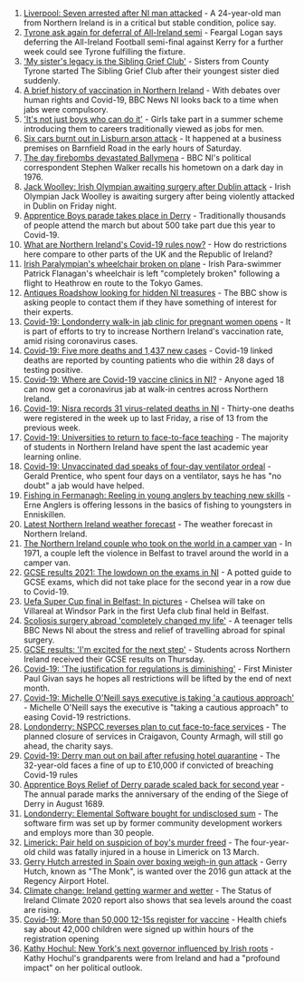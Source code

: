 1. [Liverpool: Seven arrested after NI man attacked](https://www.bbc.co.uk/news/uk-northern-ireland-58221966) - A 24-year-old man from Northern Ireland is in a critical but stable condition, police say.
2. [Tyrone ask again for deferral of All-Ireland semi](https://www.bbc.co.uk/sport/gaelic-games/58215316) - Feargal Logan says deferring the All-Ireland Football semi-final against Kerry for a further week could see Tyrone fulfilling the fixture.
3. ['My sister's legacy is the Sibling Grief Club'](https://www.bbc.co.uk/news/uk-northern-ireland-58175239) - Sisters from County Tyrone started The Sibling Grief Club after their youngest sister died suddenly.
4. [A brief history of vaccination in Northern Ireland](https://www.bbc.co.uk/news/uk-northern-ireland-58086919) - With debates over human rights and Covid-19, BBC News NI looks back to a time when jabs were compulsory.
5. ['It's not just boys who can do it'](https://www.bbc.co.uk/news/uk-northern-ireland-58201588) - Girls take part in a summer scheme introducing them to careers traditionally viewed as jobs for men.
6. [Six cars burnt out in Lisburn arson attack](https://www.bbc.co.uk/news/uk-northern-ireland-58216995) - It happened at a business premises on Barnfield Road in the early hours of Saturday.
7. [The day firebombs devastated Ballymena](https://www.bbc.co.uk/news/uk-northern-ireland-58171539) - BBC NI's political correspondent Stephen Walker recalls his hometown on a dark day in 1976.
8. [Jack Woolley: Irish Olympian awaiting surgery after Dublin attack](https://www.bbc.co.uk/sport/taekwondo/58216169) - Irish Olympian Jack Woolley is awaiting surgery after being violently attacked in Dublin on Friday night.
9. [Apprentice Boys parade takes place in Derry](https://www.bbc.co.uk/news/uk-northern-ireland-58205639) - Traditionally thousands of people attend the march but about 500 take part due this year to Covid-19.
10. [What are Northern Ireland's Covid-19 rules now?](https://www.bbc.co.uk/news/uk-northern-ireland-58175159) - How do restrictions here compare to other parts of the UK and the Republic of Ireland?
11. [Irish Paralympian's wheelchair broken on plane](https://www.bbc.co.uk/sport/disability-sport/58214675) - Irish Para-swimmer Patrick Flanagan's wheelchair is left "completely broken" following a flight to Heathrow en route to the Tokyo Games.
12. [Antiques Roadshow looking for hidden NI treasures](https://www.bbc.co.uk/news/uk-northern-ireland-58161934) - The BBC show is asking people to contact them if they have something of interest for their experts.
13. [Covid-19: Londonderry walk-in jab clinic for pregnant women opens](https://www.bbc.co.uk/news/uk-northern-ireland-58214624) - It is part of efforts to try to increase Northern Ireland's vaccination rate, amid rising coronavirus cases.
14. [Covid-19: Five more deaths and 1,437 new cases](https://www.bbc.co.uk/news/uk-northern-ireland-58214633) - Covid-19 linked deaths are reported by counting patients who die within 28 days of testing positive.
15. [Covid-19: Where are Covid-19 vaccine clinics in NI?](https://www.bbc.co.uk/news/uk-northern-ireland-57863840) - Anyone aged 18 can now get a coronavirus jab at walk-in centres across Northern Ireland.
16. [Covid-19: Nisra records 31 virus-related deaths in NI](https://www.bbc.co.uk/news/uk-northern-ireland-58200161) - Thirty-one deaths were registered in the week up to last Friday, a rise of 13 from the previous week.
17. [Covid-19: Universities to return to face-to-face teaching](https://www.bbc.co.uk/news/uk-northern-ireland-58199977) - The majority of students in Northern Ireland have spent the last academic year learning online.
18. [Covid-19: Unvaccinated dad speaks of four-day ventilator ordeal](https://www.bbc.co.uk/news/uk-northern-ireland-58157207) - Gerald Prentice, who spent four days on a ventilator, says he has "no doubt" a jab would have helped.
19. [Fishing in Fermanagh: Reeling in young anglers by teaching new skills](https://www.bbc.co.uk/news/uk-northern-ireland-58201855) - Erne Anglers is offering lessons in the basics of fishing to youngsters in Enniskillen.
20. [Latest Northern Ireland weather forecast](https://www.bbc.co.uk/news/uk-northern-ireland-26018439) - The weather forecast in Northern Ireland.
21. [The Northern Ireland couple who took on the world in a camper van](https://www.bbc.co.uk/news/uk-northern-ireland-58180218) - In 1971, a couple left the violence in Belfast to travel around the world in a camper van.
22. [GCSE results 2021: The lowdown on the exams in NI](https://www.bbc.co.uk/news/uk-northern-ireland-58171540) - A potted guide to GCSE exams, which did not take place for the second year in a row due to Covid-19.
23. [Uefa Super Cup final in Belfast: In pictures](https://www.bbc.co.uk/news/uk-northern-ireland-58169351) - Chelsea will take on Villareal at Windsor Park in the first Uefa club final held in Belfast.
24. [Scoliosis surgery abroad 'completely changed my life'](https://www.bbc.co.uk/news/uk-northern-ireland-58191556) - A teenager tells BBC News NI about the stress and relief of travelling abroad for spinal surgery.
25. [GCSE results: 'I'm excited for the next step'](https://www.bbc.co.uk/news/uk-northern-ireland-58188908) - Students across Northern Ireland received their GCSE results on Thursday.
26. [Covid-19: 'The justification for regulations is diminishing'](https://www.bbc.co.uk/news/uk-northern-ireland-58188911) - First Minister Paul Givan says he hopes all restrictions will be lifted by the end of next month.
27. [Covid-19: Michelle O'Neill says executive is taking 'a cautious approach'](https://www.bbc.co.uk/news/uk-northern-ireland-58193054) - Michelle O'Neill says the executive is "taking a cautious approach" to easing Covid-19 restrictions.
28. [Londonderry: NSPCC reverses plan to cut face-to-face services](https://www.bbc.co.uk/news/uk-northern-ireland-foyle-west-58200162) - The planned closure of services in Craigavon, County Armagh, will still go ahead, the charity says.
29. [Covid-19: Derry man out on bail after refusing hotel quarantine](https://www.bbc.co.uk/news/uk-northern-ireland-58176088) - The 32-year-old faces a fine of up to £10,000 if convicted of breaching Covid-19 rules
30. [Apprentice Boys Relief of Derry parade scaled back for second year](https://www.bbc.co.uk/news/uk-northern-ireland-foyle-west-58173471) - The annual parade marks the anniversary of the ending of the Siege of Derry in August 1689.
31. [Londonderry: Elemental Software bought for undisclosed sum](https://www.bbc.co.uk/news/uk-northern-ireland-foyle-west-58173472) - The software firm was set up by former community development workers and employs more than 30 people.
32. [Limerick: Pair held on suspicion of boy's murder freed](https://www.bbc.co.uk/news/world-europe-58205640) - The four-year-old child was fatally injured in a house in Limerick on 13 March.
33. [Gerry Hutch arrested in Spain over boxing weigh-in gun attack](https://www.bbc.co.uk/news/world-europe-58195768) - Gerry Hutch, known as "The Monk", is wanted over the 2016 gun attack at the Regency Airport Hotel.
34. [Climate change: Ireland getting warmer and wetter](https://www.bbc.co.uk/news/world-europe-58184287) - The Status of Ireland Climate 2020 report also shows that sea levels around the coast are rising.
35. [Covid-19: More than 50,000 12-15s register for vaccine](https://www.bbc.co.uk/news/world-europe-58184278) - Health chiefs say about 42,000 children were signed up within hours of the registration opening
36. [Kathy Hochul: New York's next governor influenced by Irish roots](https://www.bbc.co.uk/news/world-europe-58174022) - Kathy Hochul's grandparents were from Ireland and had a "profound impact" on her political outlook.
